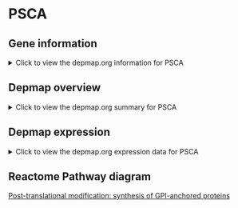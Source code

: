 <h1>PSCA</h1>

<h2>Gene information</h2>
<details>
  <summary>Click to view the depmap.org information for PSCA</summary>
  <iframe src="https://depmap.org/portal/gene/PSCA?tab=about" style="border:none;width:100%;height:800px"></iframe>
</details>

<h2>Depmap overview</h2>
<details>
  <summary>Click to view the depmap.org summary for PSCA</summary>
  <iframe src="https://depmap.org/portal/gene/PSCA?tab=overview" style="border:none;width:100%;height:800px"></iframe>
</details>

<h2>Depmap expression</h2>
<details>
  <summary>Click to view the depmap.org expression data for PSCA</summary>
  <iframe src="https://depmap.org/portal/gene/PSCA?tab=characterization" style="border:none;width:100%;height:800px"></iframe>
</details>



<h2>Reactome Pathway diagram</h2>
<a href="https://reactome.org/PathwayBrowser/#/R-HSA-163125">Post-translational modification: synthesis of GPI-anchored proteins</a>



